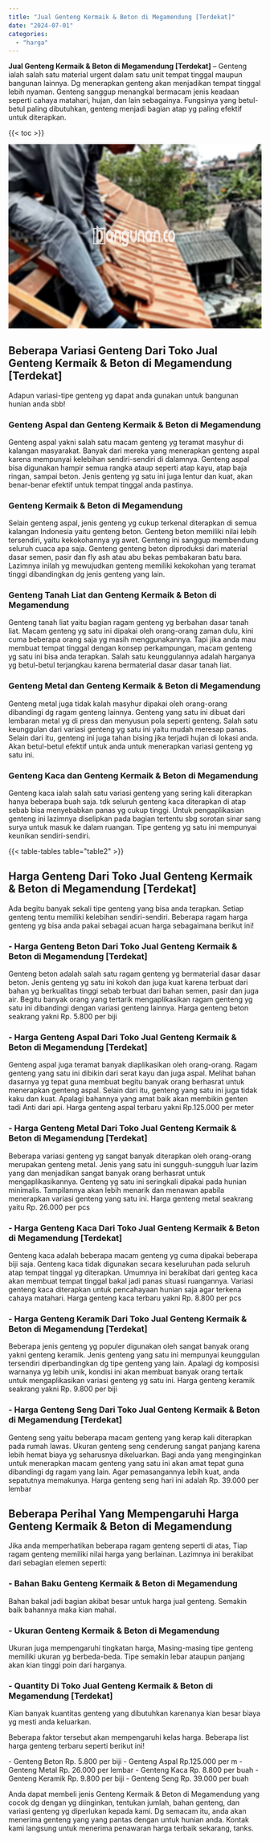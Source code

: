 ```yaml
---
title: "Jual Genteng Kermaik & Beton di Megamendung [Terdekat]"
date: "2024-07-01"
categories: 
  - "harga"
---
```


**Jual Genteng Kermaik & Beton di Megamendung \[Terdekat\]** – Genteng ialah salah satu material urgent dalam satu unit tempat tinggal maupun bangunan lainnya. Dg menerapkan genteng akan menjadikan tempat tinggal lebih nyaman. Genteng sanggup menangkal bermacam jenis keadaan seperti cahaya matahari, hujan, dan lain sebagainya. Fungsinya yang betul-betul paling dibutuhkan, genteng menjadi bagian atap yg paling efektif untuk diterapkan.

{{< toc >}}

![Jual Genteng Kermaik & Beton di Megamendung [Terdekat]](/images/genteng-minimalis-murah15.png)

## Beberapa Variasi Genteng Dari Toko Jual Genteng Kermaik & Beton di Megamendung \[Terdekat\]

Adapun variasi-tipe genteng yg dapat anda gunakan untuk bangunan hunian anda sbb!

### Genteng Aspal dan Genteng Kermaik & Beton di Megamendung

Genteng aspal yakni salah satu macam genteng yg teramat masyhur di kalangan masyarakat. Banyak dari mereka yang menerapkan genteng aspal karena mempunyai kelebihan sendiri-sendiri di dalamnya. Genteng aspal bisa digunakan hampir semua rangka ataup seperti atap kayu, atap baja ringan, sampai beton. Jenis genteng yg satu ini juga lentur dan kuat, akan benar-benar efektif untuk tempat tinggal anda pastinya.

### Genteng Kermaik & Beton di Megamendung

Selain genteng aspal, jenis genteng yg cukup terkenal diterapkan di semua kalangan Indonesia yaitu genteng beton. Genteng beton memiliki nilai lebih tersendiri, yaitu kekokohannya yg awet. Genteng ini sanggup membendung seluruh cuaca apa saja. Genteng genteng beton diproduksi dari material dasar semen, pasir dan fly ash atau abu bekas pembakaran batu bara. Lazimnya inilah yg mewujudkan genteng memiliki kekokohan yang teramat tinggi dibandingkan dg jenis genteng yang lain.

### Genteng Tanah Liat dan Genteng Kermaik & Beton di Megamendung

Genteng tanah liat yaitu bagian ragam genteng yg berbahan dasar tanah liat. Macam genteng yg satu ini dipakai oleh orang-orang zaman dulu, kini cuma beberapa orang saja yg masih menggunakannya. Tapi jika anda mau membuat tempat tinggal dengan konsep perkampungan, macam genteng yg satu ini bisa anda terapkan. Salah satu keunggulannya adalah harganya yg betul-betul terjangkau karena bermaterial dasar dasar tanah liat.

### Genteng Metal dan Genteng Kermaik & Beton di Megamendung

Genteng metal juga tidak kalah masyhur dipakai oleh orang-orang dibandingi dg ragam genteng lainnya. Genteng yang satu ini dibuat dari lembaran metal yg di press dan menyusun pola seperti genteng. Salah satu keunggulan dari variasi genteng yg satu ini yaitu mudah meresap panas. Selain dari itu, genteng ini juga tahan bising jika terjadi hujan di lokasi anda. Akan betul-betul efektif untuk anda untuk menerapkan variasi genteng yg satu ini.

### Genteng Kaca dan Genteng Kermaik & Beton di Megamendung

Genteng kaca ialah salah satu variasi genteng yang sering kali diterapkan hanya beberapa buah saja. tdk seluruh genteng kaca diterapkan di atap sebab bisa menyebabkan panas yg cukup tinggi. Untuk pengaplikasian genteng ini lazimnya diselipkan pada bagian tertentu sbg sorotan sinar sang surya untuk masuk ke dalam ruangan. Tipe genteng yg satu ini mempunyai keunikan sendiri-sendiri.

{{< table-tables table="table2" >}}

## Harga Genteng Dari Toko Jual Genteng Kermaik & Beton di Megamendung \[Terdekat\]

Ada begitu banyak sekali tipe genteng yang bisa anda terapkan. Setiap genteng tentu memiliki kelebihan sendiri-sendiri. Beberapa ragam harga genteng yg bisa anda pakai sebagai acuan harga sebagaimana berikut ini!

### \- Harga Genteng Beton Dari Toko Jual Genteng Kermaik & Beton di Megamendung \[Terdekat\]

Genteng beton adalah salah satu ragam genteng yg bermaterial dasar dasar beton. Jenis genteng yg satu ini kokoh dan juga kuat karena terbuat dari bahan yg berkualitas tinggi sebab terbuat dari bahan semen, pasir dan juga air. Begitu banyak orang yang tertarik mengaplikasikan ragam genteng yg satu ini dibandingi dengan variasi genteng lainnya. Harga genteng beton seakrang yakni Rp. 5.800 per biji

### \- Harga Genteng Aspal Dari Toko Jual Genteng Kermaik & Beton di Megamendung \[Terdekat\]

Genteng aspal juga teramat banyak diaplikasikan oleh orang-orang. Ragam genteng yang satu ini dibikin dari serat kayu dan juga aspal. Melihat bahan dasarnya yg tepat guna membuat begitu banyak orang berhasrat untuk menerapkan genteng aspal. Selain dari itu, genteng yang satu ini juga tidak kaku dan kuat. Apalagi bahannya yang amat baik akan membikin genten tadi Anti dari api. Harga genteng aspal terbaru yakni Rp.125.000 per meter

### \- Harga Genteng Metal Dari Toko Jual Genteng Kermaik & Beton di Megamendung \[Terdekat\]

Beberapa variasi genteng yg sangat banyak diterapkan oleh orang-orang merupakan genteng metal. Jenis yang satu ini sungguh-sungguh luar lazim yang dan menjadikan sangat banyak orang berhasrat untuk mengaplikasikannya. Genteng yg satu ini seringkali dipakai pada hunian minimalis. Tampilannya akan lebih menarik dan menawan apabila menerapkan variasi genteng yang satu ini. Harga genteng metal seakrang yaitu Rp. 26.000 per pcs

### \- Harga Genteng Kaca Dari Toko Jual Genteng Kermaik & Beton di Megamendung \[Terdekat\]

Genteng kaca adalah beberapa macam genteng yg cuma dipakai beberapa biji saja. Genteng kaca tidak digunakan secara keseluruhan pada seluruh atap tempat tinggal yg diterapkan. Umumnya ini berakibat dari genteg kaca akan membuat tempat tinggal bakal jadi panas situasi ruangannya. Variasi genteng kaca diterapkan untuk pencahayaan hunian saja agar terkena cahaya matahari. Harga genteng kaca terbaru yakni Rp. 8.800 per pcs

### \- Harga Genteng Keramik Dari Toko Jual Genteng Kermaik & Beton di Megamendung \[Terdekat\]

Beberapa jenis genteng yg populer digunakan oleh sangat banyak orang yakni genteng keramik. Jenis genteng yang satu ini mempunyai keunggulan tersendiri diperbandingkan dg tipe genteng yang lain. Apalagi dg komposisi warnanya yg lebih unik, kondisi ini akan membuat banyak orang tertaik untuk mengaplikasikan variasi genteng yg satu ini. Harga genteng keramik seakrang yakni Rp. 9.800 per biji

### \- Harga Genteng Seng Dari Toko Jual Genteng Kermaik & Beton di Megamendung \[Terdekat\]

Genteng seng yaitu beberapa macam genteng yang kerap kali diterapkan pada rumah lawas. Ukuran genteng seng cenderung sangat panjang karena lebih hemat biaya yg seharusnya dikeluarkan. Bagi anda yang menginginkan untuk menerapkan macam genteng yang satu ini akan amat tepat guna dibandingi dg ragam yang lain. Agar pemasangannya lebih kuat, anda sepatutnya memakunya. Harga genteng seng hari ini adalah Rp. 39.000 per lembar

## Beberapa Perihal Yang Mempengaruhi Harga Genteng Kermaik & Beton di Megamendung

Jika anda memperhatikan beberapa ragam genteng seperti di atas, Tiap ragam genteng memiliki nilai harga yang berlainan. Lazimnya ini berakibat dari sebagian elemen seperti:

### \- Bahan Baku Genteng Kermaik & Beton di Megamendung

Bahan bakal jadi bagian akibat besar untuk harga jual genteng. Semakin baik bahannya maka kian mahal.

### \- Ukuran Genteng Kermaik & Beton di Megamendung

Ukuran juga mempengaruhi tingkatan harga, Masing-masing tipe genteng memiliki ukuran yg berbeda-beda. Tipe semakin lebar ataupun panjang akan kian tinggi poin dari harganya.

### \- Quantity Di Toko Jual Genteng Kermaik & Beton di Megamendung \[Terdekat\]

Kian banyak kuantitas genteng yang dibutuhkan karenanya kian besar biaya yg mesti anda keluarkan.

Beberapa faktor tersebut akan mempengaruhi kelas harga. Beberapa list harga genteng terbaru seperti berikut ini!

\- Genteng Beton Rp. 5.800 per biji - Genteng Aspal Rp.125.000 per m - Genteng Metal Rp. 26.000 per lembar - Genteng Kaca Rp. 8.800 per buah - Genteng Keramik Rp. 9.800 per biji - Genteng Seng Rp. 39.000 per buah

Anda dapat membeli jenis Genteng Kermaik & Beton di Megamendung yang cocok dg dengan yg diinginkan, tentukan jumlah, bahan genteng, dan variasi genteng yg diperlukan kepada kami. Dg semacam itu, anda akan menerima genteng yang yang pantas dengan untuk hunian anda. Kontak kami langsung untuk menerima penawaran harga terbaik sekarang, tanks.
